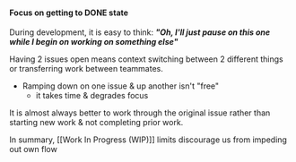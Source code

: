 #### Focus on getting to DONE state

During development, it is easy to think:
	***"Oh, I'll just pause on this one while I begin on working on something else"***

Having 2 issues open means context switching between 2 different things or transferring work between teammates. 
- Ramping down on one issue & up another isn't "free"
	- it takes time & degrades focus

It is almost always better to work through the original issue rather than starting new work & not completing prior work.

In summary, [[Work In Progress (WIP)]] limits discourage us from impeding out own flow